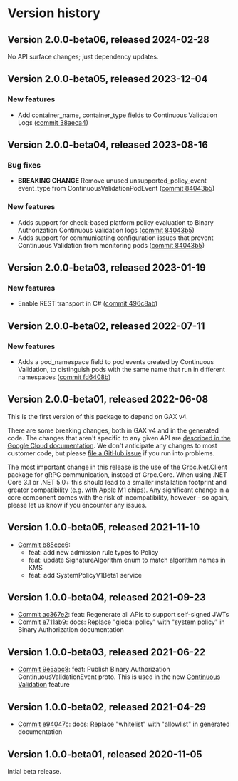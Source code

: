# Version history

## Version 2.0.0-beta06, released 2024-02-28

No API surface changes; just dependency updates.

## Version 2.0.0-beta05, released 2023-12-04

### New features

- Add container_name, container_type fields to Continuous Validation Logs ([commit 38aeca4](https://github.com/googleapis/google-cloud-dotnet/commit/38aeca45b2cfd63ffb1dff7af40b36b324334ebe))

## Version 2.0.0-beta04, released 2023-08-16

### Bug fixes

- **BREAKING CHANGE** Remove unused unsupported_policy_event event_type from ContinuousValidationPodEvent ([commit 84043b5](https://github.com/googleapis/google-cloud-dotnet/commit/84043b5f6a260678e2c3fdb6dde2ac56ba64b81b))

### New features

- Adds support for check-based platform policy evaluation to Binary Authorization Continuous Validation logs ([commit 84043b5](https://github.com/googleapis/google-cloud-dotnet/commit/84043b5f6a260678e2c3fdb6dde2ac56ba64b81b))
- Adds support for communicating configuration issues that prevent Continuous Validation from monitoring pods ([commit 84043b5](https://github.com/googleapis/google-cloud-dotnet/commit/84043b5f6a260678e2c3fdb6dde2ac56ba64b81b))

## Version 2.0.0-beta03, released 2023-01-19

### New features

- Enable REST transport in C# ([commit 496c8ab](https://github.com/googleapis/google-cloud-dotnet/commit/496c8abe53e80646e5dd5a6d4a2231b11b36969a))

## Version 2.0.0-beta02, released 2022-07-11

### New features

- Adds a pod_namespace field to pod events created by Continuous Validation, to distinguish pods with the same name that run in different namespaces ([commit fd6408b](https://github.com/googleapis/google-cloud-dotnet/commit/fd6408b674f330694f87d105a233c5ddf5e508d8))

## Version 2.0.0-beta01, released 2022-06-08

This is the first version of this package to depend on GAX v4.

There are some breaking changes, both in GAX v4 and in the generated
code. The changes that aren't specific to any given API are [described in the Google Cloud
documentation](https://cloud.google.com/dotnet/docs/reference/help/breaking-gax4).
We don't anticipate any changes to most customer code, but please [file a
GitHub issue](https://github.com/googleapis/google-cloud-dotnet/issues/new/choose)
if you run into problems.

The most important change in this release is the use of the Grpc.Net.Client package
for gRPC communication, instead of Grpc.Core. When using .NET Core 3.1 or .NET 5.0+
this should lead to a smaller installation footprint and greater compatibility (e.g.
with Apple M1 chips). Any significant change in a core component comes with the risk
of incompatibility, however - so again, please let us know if you encounter any
issues.
## Version 1.0.0-beta05, released 2021-11-10

- [Commit b85ccc6](https://github.com/googleapis/google-cloud-dotnet/commit/b85ccc6):
  - feat: add new admission rule types to Policy
  - feat: update SignatureAlgorithm enum to match algorithm names in KMS
  - feat: add SystemPolicyV1Beta1 service

## Version 1.0.0-beta04, released 2021-09-23

- [Commit ac367e2](https://github.com/googleapis/google-cloud-dotnet/commit/ac367e2): feat: Regenerate all APIs to support self-signed JWTs
- [Commit e711ab9](https://github.com/googleapis/google-cloud-dotnet/commit/e711ab9): docs: Replace "global policy" with "system policy" in Binary Authorization documentation

## Version 1.0.0-beta03, released 2021-06-22

- [Commit 9e5abc8](https://github.com/googleapis/google-cloud-dotnet/commit/9e5abc8): feat: Publish Binary Authorization ContinuousValidationEvent proto. This is used in the new [Continuous Validation](https://cloud.google.com/binary-authorization/docs/overview-cv) feature

## Version 1.0.0-beta02, released 2021-04-29

- [Commit e94047c](https://github.com/googleapis/google-cloud-dotnet/commit/e94047c): docs: Replace "whitelist" with "allowlist" in generated documentation

## Version 1.0.0-beta01, released 2020-11-05

Intial beta release.


